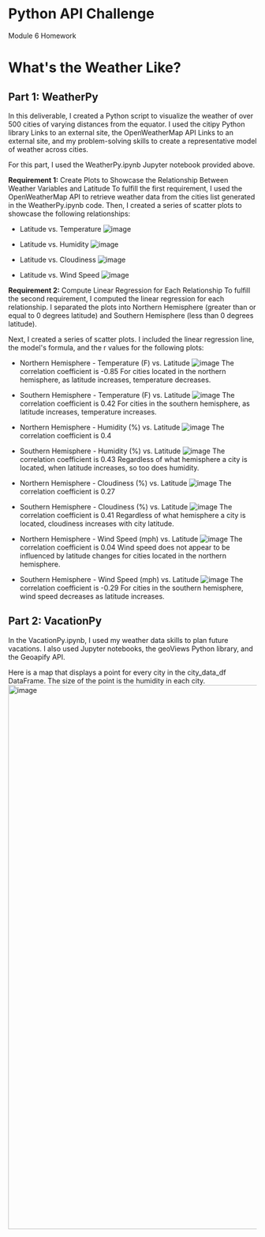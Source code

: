 # Python API Challenge
Module 6 Homework
# What's the Weather Like?

## Part 1: WeatherPy

In this deliverable, I created a Python script to visualize the weather of over 500 cities of varying distances from the equator. I used the citipy Python library Links to an external site, the OpenWeatherMap API Links to an external site, and my problem-solving skills to create a representative model of weather across cities.

For this part, I used the WeatherPy.ipynb Jupyter notebook provided above. 

**Requirement 1:** Create Plots to Showcase the Relationship Between Weather Variables and Latitude
To fulfill the first requirement, I used the OpenWeatherMap API to retrieve weather data from the cities list generated in the WeatherPy.ipynb code. Then, I created a series of scatter plots to showcase the following relationships:

* Latitude vs. Temperature
![image](https://github.com/tmbiro/python-api-challenge/assets/26468137/bcda4229-45c4-4b6b-92e4-ec277f38b099)

* Latitude vs. Humidity
![image](https://github.com/tmbiro/python-api-challenge/assets/26468137/fb28629b-4252-492d-8468-81a2008b460d)

* Latitude vs. Cloudiness
![image](https://github.com/tmbiro/python-api-challenge/assets/26468137/ddee22d7-1972-4010-89d0-af1ec6269802)

* Latitude vs. Wind Speed
![image](https://github.com/tmbiro/python-api-challenge/assets/26468137/79e3b6ea-2bcc-45d3-ae41-b9c0b7832940)


**Requirement 2:** Compute Linear Regression for Each Relationship
To fulfill the second requirement, I computed the linear regression for each relationship. I separated the plots into Northern Hemisphere (greater than or equal to 0 degrees latitude) and Southern Hemisphere (less than 0 degrees latitude). 

Next, I created a series of scatter plots. I included the linear regression line, the model's formula, and the r values for the following plots:

* Northern Hemisphere - Temperature (F) vs. Latitude
![image](https://github.com/tmbiro/python-api-challenge/assets/26468137/0131e327-8b8b-46c7-9fb4-9573c0e67ce8)
  The correlation coefficient is -0.85
  For cities located in the northern hemisphere, as latitude increases, temperature decreases.

* Southern Hemisphere - Temperature (F) vs. Latitude
![image](https://github.com/tmbiro/python-api-challenge/assets/26468137/891c4f27-90dc-4dcf-bf52-a328fa0df4b2)
  The correlation coefficient is 0.42
  For cities in the southern hemisphere, as latitude increases, temperature increases.

* Northern Hemisphere - Humidity (%) vs. Latitude
![image](https://github.com/tmbiro/python-api-challenge/assets/26468137/9a451d52-58f2-4cbe-8f15-21f6249199aa)
  The correlation coefficient is 0.4

* Southern Hemisphere - Humidity (%) vs. Latitude
![image](https://github.com/tmbiro/python-api-challenge/assets/26468137/f4508b3f-9e9f-4565-b91a-730daddec320)
  The correlation coefficient is 0.43
  Regardless of what hemisphere a city is located, when latitude increases, so too does humidity.

* Northern Hemisphere - Cloudiness (%) vs. Latitude
![image](https://github.com/tmbiro/python-api-challenge/assets/26468137/553bf29d-bbea-4cbb-898c-cc3aecac2838)
  The correlation coefficient is 0.27

* Southern Hemisphere - Cloudiness (%) vs. Latitude
![image](https://github.com/tmbiro/python-api-challenge/assets/26468137/b5cadccb-11a1-498d-bf14-09b1a4209dfd)
  The correlation coefficient is 0.41
  Regardless of what hemisphere a city is located, cloudiness increases with city latitude.

* Northern Hemisphere - Wind Speed (mph) vs. Latitude
![image](https://github.com/tmbiro/python-api-challenge/assets/26468137/fbc29834-e202-4f04-a386-f73a2afb0517)
  The correlation coefficient is 0.04
  Wind speed does not appear to be influenced by latitude changes for cities located in the northern hemisphere.

* Southern Hemisphere - Wind Speed (mph) vs. Latitude
![image](https://github.com/tmbiro/python-api-challenge/assets/26468137/45037903-75c9-4762-b30b-02435f50135d)
  The correlation coefficient is -0.29
  For cities in the southern hemisphere, wind speed decreases as latitude increases.


## Part 2: VacationPy

In the VacationPy.ipynb, I used my weather data skills to plan future vacations. I also used Jupyter notebooks, the geoViews Python library, and the Geoapify API.

Here is a map that displays a point for every city in the city_data_df DataFrame. The size of the point is the humidity in each city.
<img width="1101" alt="image" src="https://github.com/tmbiro/python-api-challenge/assets/26468137/9995a55f-1dec-400f-9754-46eb38a43108">

